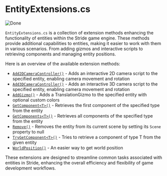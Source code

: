 # EntityExtensions.cs

![Done](https://img.shields.io/badge/status-done-green)

`EntityExtensions.cs` is a collection of extension methods enhancing the functionality of entities within the Stride game engine. These methods provide additional capabilities to entities, making it easier to work with them in various scenarios. From adding gizmos and interactive scripts to retrieving components and managing entity positions.

Here is an overview of the available extension methods:

- [`Add2DCameraController()`](xref:Stride.CommunityToolkit.Engine.EntityExtensions.Add2DCameraController(Stride.Engine.Entity)) - Adds an interactive 2D camera script to the specified entity, enabling camera movement and rotation
- [`Add3DCameraController()`](xref:Stride.CommunityToolkit.Engine.EntityExtensions.Add3DCameraController(Stride.Engine.Entity)) - Adds an interactive 3D camera script to the specified entity, enabling camera movement and rotation
- [`AddGizmo()`](xref:Stride.CommunityToolkit.Engine.EntityExtensions.AddGizmo(Stride.Engine.Entity,Stride.Graphics.GraphicsDevice,System.Nullable{Stride.Core.Mathematics.Color},System.Nullable{Stride.Core.Mathematics.Color},System.Nullable{Stride.Core.Mathematics.Color},System.Boolean,System.Boolean)) - Adds a TranslationGizmo to the specified entity with optional custom colors
- [`GetComponent<T>()`](xref:Stride.CommunityToolkit.Engine.EntityExtensions.GetComponent``1(Stride.Engine.Entity)) - Retrieves the first component of the specified type from the entity
- [`GetComponents<T>()`](xref:Stride.CommunityToolkit.Engine.EntityExtensions.GetComponents``1(Stride.Engine.Entity)) - Retrieves all components of the specified type from the entity
- [`Remove()`](xref:Stride.CommunityToolkit.Engine.EntityExtensions.Remove(Stride.Engine.Entity)) - Removes the entity from its current scene by setting its `Scene` property to null
- [`TryGetComponent<T>()`](xref:Stride.CommunityToolkit.Engine.EntityExtensions.TryGetComponent``1(Stride.Engine.Entity,``0@)) - Tries to retrieve a component of type T from the given entity
- [`WorldPosition()`](xref:Stride.CommunityToolkit.Engine.EntityExtensions.WorldPosition(Stride.Engine.Entity,System.Boolean)) - An easier way to get world position

These extensions are designed to streamline common tasks associated with entities in Stride, enhancing the overall efficiency and flexibility of game development workflows.